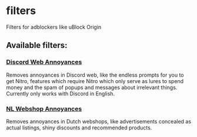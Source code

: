 # filters
Filters for adblockers like uBlock Origin

## Available filters:

### [Discord Web Annoyances](https://raw.githubusercontent.com/wilkebouwer/filters/main/discord-web-annoyances)

Removes annoyances in Discord web, like the endless prompts for you to get Nitro, features which require Nitro which only serve as lures to spend money and the spam of popups and messages about irrelevant things. Currently only works with Discord in English.

### [NL Webshop Annoyances](https://raw.githubusercontent.com/wilkebouwer/filters/main/nl-webshop-annoyances)

Removes annoyances in Dutch webshops, like advertisements concealed as actual listings, shiny discounts and recommended products.
